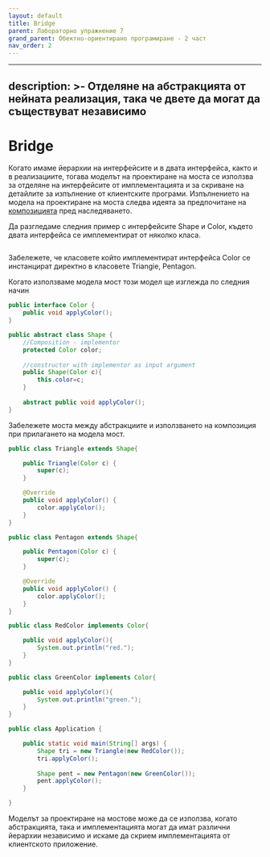 ```yaml
---
layout: default
title: Bridge
parent: Лабораторно упражнение 7
grand_parent: Обектно-ориентирано програмиране - 2 част
nav_order: 2
---
```


---
description: >-
  Отделяне на абстракцията от нейната реализация, така че двете да могат да
  съществуват независимо
---

# Bridge

Когато имаме йерархии на интерфейсите и в двата интерфейса, както и в реализациите, тогава моделът на проектиране на моста се използва за отделяне на интерфейсите от имплементацията и за скриване на детайлите за изпълнение от клиентските програми. Изпълнението на модела на проектиране на моста следва идеята за предпочитане на [композицията](https://app.gitbook.com/o/c8e077E8abnSYoRWFCzu/s/-MUbVVR-jiMUx7iVRyw6/\~/changes/338/obektno-orientirano-programirane-2-chast/laboratorno-uprazhnenie-6/bridge/kompoziciya) пред наследяването.

Да разгледаме следния пример с интерфейсите Shape и Color, където двата интерфейса се имплементират от няколко класа.

<figure><img src="../../../../assets/image (95).png" alt=""><figcaption></figcaption></figure>

Забележете, че класовете който имплементират интерфейса Color се инстанцират директно в  класовете Triangie, Pentagon.

Когато използваме модела мост този модел ще изглежда по следния начин

```java
public interface Color {
    public void applyColor();
}
```

```java
public abstract class Shape {
	//Composition - implementor
	protected Color color;
	
	//constructor with implementor as input argument
	public Shape(Color c){
		this.color=c;
	}
	
	abstract public void applyColor();
}
```

Забележете моста между абстракциите и използването на композиция при прилагането на  модела мост.

```java
public class Triangle extends Shape{

	public Triangle(Color c) {
		super(c);
	}

	@Override
	public void applyColor() {
		color.applyColor();
	} 
}
```

```java
public class Pentagon extends Shape{

	public Pentagon(Color c) {
		super(c);
	}

	@Override
	public void applyColor() {
		color.applyColor();
	} 
}
```
```java
public class RedColor implements Color{

	public void applyColor(){
		System.out.println("red.");
	}
}
```

```java
public class GreenColor implements Color{

	public void applyColor(){
		System.out.println("green.");
	}
}
```

```java
public class Application {

	public static void main(String[] args) {
		Shape tri = new Triangle(new RedColor());
		tri.applyColor();
		
		Shape pent = new Pentagon(new GreenColor());
		pent.applyColor();
	}

}
```

Моделът за проектиране на мостове може да се използва, когато абстракцията, така и имплементацията могат да имат различни йерархии независимо и искаме да скрием имплементацията от клиентското приложение.
